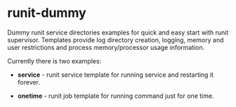 runit-dummy
===========

Dummy runit service directories examples for quick and easy start with runit supervisor. 
Templates provide log directory creation, logging, memory and user restrictions and process memory/processor usage information.

Currently there is two examples:

- **service** - runit service template for running service and restarting it forever.

- **onetime** - runit job  template for running command just for one time.
